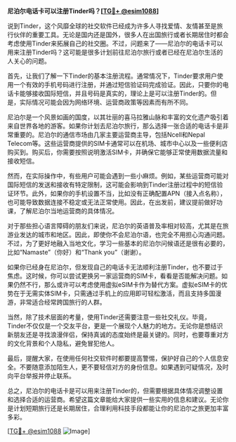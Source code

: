 **尼泊尔电话卡可以注册Tinder吗？[[TG💪+ @esim1088](https://t.me/s/esim1088)]**

说到Tinder，这个风靡全球的社交软件已经成为许多人寻找爱情、友情甚至是旅行伙伴的重要工具。无论是国内还是国外，很多人在出国旅行或者长期居住时都会考虑使用Tinder来拓展自己的社交圈。不过，问题来了——尼泊尔的电话卡可以用来注册Tinder吗？这可能是很多计划前往尼泊尔旅行或者已经在尼泊尔生活的人关心的问题。

首先，让我们了解一下Tinder的基本注册流程。通常情况下，Tinder要求用户使用一个有效的手机号码进行注册，并通过短信验证码完成验证。因此，只要你的电话卡能够接收国际短信，并且号码是真实的，理论上是可以注册Tinder的。但是，实际情况可能会因为网络环境、运营商政策等因素而有所不同。

尼泊尔是一个风景如画的国度，以其壮丽的喜马拉雅山脉和丰富的文化遗产吸引着来自世界各地的游客。如果你计划去尼泊尔旅行，那么选择一张合适的电话卡是非常重要的。尼泊尔的通信市场由几家主要运营商主导，包括Ncell和Nepal Telecom等。这些运营商提供的SIM卡通常可以在机场、城市中心以及一些便利店购买到。购买后，你需要按照说明激活SIM卡，并确保它能够正常使用数据流量和接收短信。

然而，在实际操作中，有些用户可能会遇到一些小麻烦。例如，某些运营商可能对国际短信的发送和接收有特定限制，这可能会影响到Tinder注册过程中的短信验证环节。此外，如果你的手机设置不当，比如没有正确配置APN（接入点名称），也可能导致数据连接不稳定或无法正常使用。因此，在出发前，建议提前做好功课，了解尼泊尔当地运营商的具体情况。

对于那些担心语言障碍的朋友们来说，尼泊尔的英语普及率相对较高，尤其是在旅游业发达的城市和地区。因此，即使你不会尼泊尔语，也完全不用担心沟通问题。不过，为了更好地融入当地文化，学习一些基本的尼泊尔问候语还是很有必要的，比如“Namaste”（你好）和“Thank you”（谢谢）。

如果你已经身在尼泊尔，但发现自己的电话卡无法顺利注册Tinder，也不要过于焦虑。这时候，你可以尝试更换另一家运营商的SIM卡，看看是否能解决问题。如果仍然不行，那么或许可以考虑使用虚拟eSIM卡作为替代方案。虚拟eSIM卡的优势在于无需实体SIM卡，只需通过手机上的应用即可轻松激活，而且支持多国漫游，非常适合经常跨国旅行的人群。

当然，除了技术层面的考量，使用Tinder还需要注意一些社交礼仪。毕竟，Tinder不仅仅是一个交友平台，更是一个展现个人魅力的地方。无论你是想结识新朋友还是寻找浪漫伴侣，保持真诚的态度始终是最关键的。同时，也要尊重对方的文化背景和个人隐私，避免冒犯他人。

最后，提醒大家，在使用任何社交软件时都要提高警惕，保护好自己的个人信息安全。不要随意添加陌生人，更不要轻信对方的身份信息。如果遇到可疑情况，及时向平台举报并停止联系。

总之，尼泊尔的电话卡是可以用来注册Tinder的，但需要根据具体情况调整设置和选择合适的运营商。希望这篇文章能给大家提供一些实用的信息和建议。无论你是计划短期旅行还是长期居住，合理利用科技手段都能让你的尼泊尔之旅更加丰富多彩。

[[TG💪+ @esim1088](https://t.me/s/esim1088) ![Image](https://i.postimg.cc/4NQfJmqS/Snipaste-2025-05-13-00-14-12.png)]